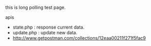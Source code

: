 this is long polling test page.

apis
- state.php : response current data.
- update.php : update new data.
 - http://www.getpostman.com/collections/12eaa00211f271f5fac9